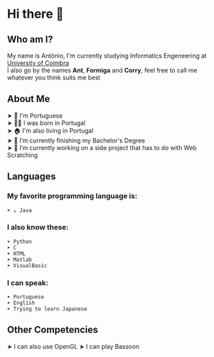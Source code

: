 # Hi there 👋

## Who am I?
  My name is António, I'm currently studying Informatics Engeneering at <a href="https://www.uc.pt">University of Coimbra</a><br>
  I also go by the names **Ant**, **Formiga** and **Corry**, feel free to call me whatever you think suits me best<br>

## About Me
  ➤ 👤 I'm Portuguese<br>
  ➤ 👶🏻 I was born in Portugal<br>
  ➤ 🏠 I'm also living in Portugal<br>
  ➤ 🔭 I’m currently finishing my Bachelor's Degree<br>
  ➤ 🌱 I’m currently working on a side project that has to do with Web Scratching<br>

## Languages
  ### My favorite programming language is:
    ➤ ☕ Java
  
  ### I also know these:
    ➤ Python
    ➤ C
    ➤ HTML
    ➤ Matlab
    ➤ VisualBasic

  ### I can speak:<br>
    ➤ Portuguese
    ➤ English
    ➤ Trying to learn Japanese
  
## Other Competencies
  ➤ I can also use OpenGL
  ➤ I can play Bassoon
